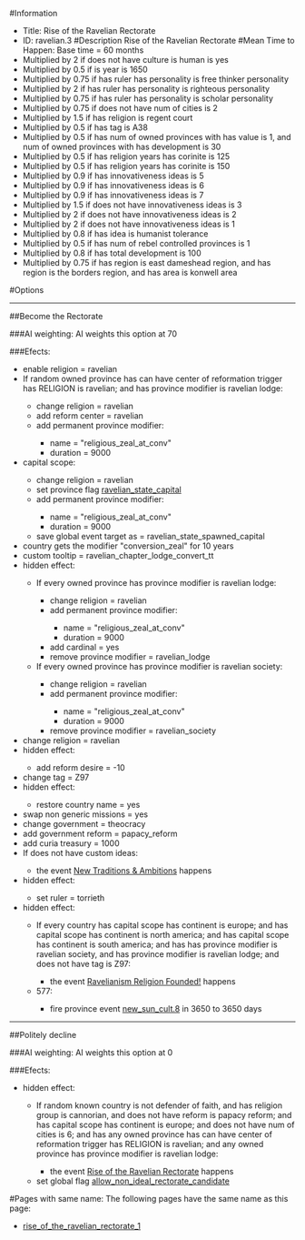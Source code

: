 #Information
 - Title: Rise of the Ravelian Rectorate
 - ID: ravelian.3
#Description
Rise of the Ravelian Rectorate
#Mean Time to Happen:
Base time = 60 months
 - Multiplied by 2 if does not have culture is human is yes
 - Multiplied by 0.5 if is year is 1650
 - Multiplied by 0.75 if has ruler has personality is free thinker personality
 - Multiplied by 2 if has ruler has personality is righteous personality
 - Multiplied by 0.75 if has ruler has personality is scholar personality
 - Multiplied by 0.75 if does not have num of cities is 2
 - Multiplied by 1.5 if has religion is regent court
 - Multiplied by 0.5 if has tag is A38
 - Multiplied by 0.5 if has num of owned provinces with has value is 1, and num of owned provinces with has development is 30
 - Multiplied by 0.5 if has religion years has corinite is 125
 - Multiplied by 0.5 if has religion years has corinite is 150
 - Multiplied by 0.9 if has innovativeness ideas is 5
 - Multiplied by 0.9 if has innovativeness ideas is 6
 - Multiplied by 0.9 if has innovativeness ideas is 7
 - Multiplied by 1.5 if does not have innovativeness ideas is 3
 - Multiplied by 2 if does not have innovativeness ideas is 2
 - Multiplied by 2 if does not have innovativeness ideas is 1
 - Multiplied by 0.8 if has idea is humanist tolerance
 - Multiplied by 0.5 if has num of rebel controlled provinces is 1
 - Multiplied by 0.8 if has total development is 100
 - Multiplied by 0.75 if has region is east dameshead region, and has region is the borders region, and has area is konwell area

#Options

___
##Become the Rectorate

###AI weighting:
AI weights this option at 70


###Efects:<ul><li>enable religion = ravelian</li><li>If random owned province has can have center of reformation trigger has RELIGION is ravelian; and  has province modifier is ravelian lodge:</li><ul><li>change religion = ravelian</li><li>add reform center = ravelian</li><li>add permanent province modifier:</li><ul><li>name = "religious_zeal_at_conv"</li><li>duration = 9000</li></ul></ul><li>capital scope:</li><ul><li>change religion = ravelian</li><li>set province flag [ravelian_state_capital](../flags/ravelian_state_capital.md)</li><li>add permanent province modifier:</li><ul><li>name = "religious_zeal_at_conv"</li><li>duration = 9000</li></ul><li>save global event target as = ravelian_state_spawned_capital</li></ul><li>country gets the modifier "conversion_zeal" for 10 years</li><li>custom tooltip = ravelian_chapter_lodge_convert_tt</li><li>hidden effect:</li><ul><li>If every owned province has province modifier is ravelian lodge:</li><ul><li>change religion = ravelian</li><li>add permanent province modifier:</li><ul><li>name = "religious_zeal_at_conv"</li><li>duration = 9000</li></ul><li>add cardinal = yes</li><li>remove province modifier = ravelian_lodge</li></ul><li>If every owned province has province modifier is ravelian society:</li><ul><li>change religion = ravelian</li><li>add permanent province modifier:</li><ul><li>name = "religious_zeal_at_conv"</li><li>duration = 9000</li></ul><li>remove province modifier = ravelian_society</li></ul></ul><li>change religion = ravelian</li><li>hidden effect:</li><ul><li>add reform desire = -10</li></ul><li>change tag = Z97</li><li>hidden effect:</li><ul><li>restore country name = yes</li></ul><li>swap non generic missions = yes</li><li>change government = theocracy</li><li>add government reform = papacy_reform</li><li>add curia treasury = 1000</li><li>If does not have custom ideas:</li><ul><li>the event [New Traditions & Ambitions](../events/new_traditions_ambitions.md) happens</li></ul><li>hidden effect:</li><ul><li>set ruler = torrieth</li></ul><li>hidden effect:</li><ul><li>If every country has capital scope has continent is europe; and has capital scope has continent is north america; and has capital scope has continent is south america; and has has province modifier is ravelian society, and has province modifier is ravelian lodge; and does not have tag is Z97:</li><ul><li>the event [Ravelianism Religion Founded!](../events/ravelianism_religion_founded.md) happens</li></ul><li>577:</li><ul><li>fire province event [new_sun_cult.8](new_sun_cult.8_slug) in 3650 to 3650 days</li></ul></ul></ul>

___
##Politely decline

###AI weighting:
AI weights this option at 0


###Efects:<ul><li>hidden effect:</li><ul><li>If random known country is not defender of faith, and  has religion group is cannorian, and does not have reform is papacy reform; and  has capital scope has continent is europe; and does not have num of cities is 6; and  has any owned province has can have center of reformation trigger has RELIGION is ravelian; and any owned province has province modifier is ravelian lodge:</li><ul><li>the event [Rise of the Ravelian Rectorate](../events/rise_of_the_ravelian_rectorate.md) happens</li></ul><li>set global flag [allow_non_ideal_rectorate_candidate](../flags/allow_non_ideal_rectorate_candidate.md)</li></ul></ul>


#Pages with same name:
The following pages have the same name as this page:
 - [rise_of_the_ravelian_rectorate_1](rise_of_the_ravelian_rectorate_1.md)
